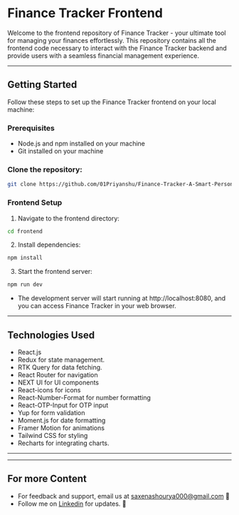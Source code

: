 # Finance Tracker Frontend

Welcome to the frontend repository of Finance Tracker - your ultimate tool for managing your finances effortlessly. This repository contains all the frontend code necessary to interact with the Finance Tracker backend and provide users with a seamless financial management experience.

<hr/>

## Getting Started

Follow these steps to set up the Finance Tracker frontend on your local machine:

### Prerequisites

- Node.js and npm installed on your machine
- Git installed on your machine

### Clone the repository:

```bash
git clone https://github.com/01Priyanshu/Finance-Tracker-A-Smart-Personal-Finance-Management-System.git
```

### Frontend Setup

1. Navigate to the frontend directory:

```bash
cd frontend
```

2. Install dependencies:

```bash
npm install
```

3. Start the frontend server:

```bash
npm run dev
```

- The development server will start running at http://localhost:8080, and you can access Finance Tracker in your web browser.

<hr/>

## Technologies Used

- React.js
- Redux for state management.
- RTK Query for data fetching.
- React Router for navigation
- NEXT UI for UI components
- React-icons for icons
- React-Number-Format for number formatting
- React-OTP-Input for OTP input
- Yup for form validation
- Moment.js for date formatting
- Framer Motion for animations
- Tailwind CSS for styling
- Recharts for integrating charts.

<hr/>



<hr/>

## For more Content

- For feedback and support, email us at saxenashourya000@gmail.com 📧
- Follow me on [Linkedin](https://www.linkedin.com/in/shouryasaxena) for updates. 🔗
